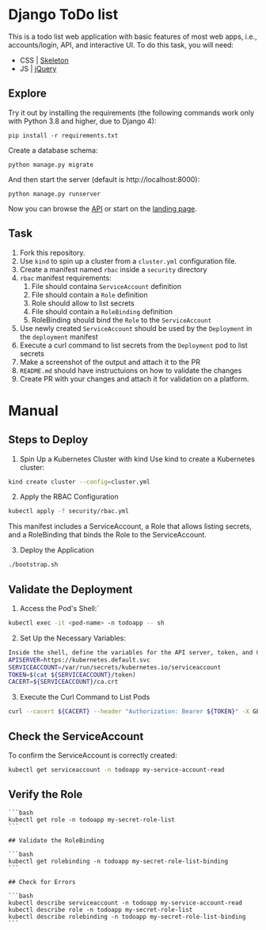 # Django ToDo list

This is a todo list web application with basic features of most web apps, i.e., accounts/login, API, and interactive UI. To do this task, you will need:

- CSS | [Skeleton](http://getskeleton.com/)
- JS  | [jQuery](https://jquery.com/)

## Explore

Try it out by installing the requirements (the following commands work only with Python 3.8 and higher, due to Django 4):

```
pip install -r requirements.txt
```

Create a database schema:

```
python manage.py migrate
```

And then start the server (default is http://localhost:8000):

```
python manage.py runserver
```

Now you can browse the [API](http://localhost:8000/api/) or start on the [landing page](http://localhost:8000/).

## Task

1. Fork this repository.
1. Use `kind` to spin up a cluster from a `cluster.yml` configuration file.
1. Create a manifest  named `rbac` inside a `security` directory
1. `rbac` manifest requirements:
    1. File should containa `ServiceAccount` definition
    1. File should contain a `Role` definition
    1. Role should allow to list secrets
    1. File should contain a `RoleBinding` definition
    1. RoleBinding should bind the `Role` to the `ServiceAccount`
1. Use newly created `ServiceAccount` should be used by the `Deployment` in the `deployment` manifest
1. Execute a curl command to list secrets from the `Deployment` pod to list secrets
1. Make a screenshot of the output and attach it to the PR
1. `README.md` should have instructuions on how to validate the changes
1. Create PR with your changes and attach it for validation on a platform.


# Manual
## Steps to Deploy

1. Spin Up a Kubernetes Cluster with kind
Use kind to create a Kubernetes cluster:
```bash
kind create cluster --config=cluster.yml
```

2. Apply the RBAC Configuration
```bash
kubectl apply -f security/rbac.yml
```

This manifest includes a ServiceAccount, a Role that allows listing secrets, and a RoleBinding that binds the Role to the ServiceAccount.


3. Deploy the Application
```bash
./bootstrap.sh
```

## Validate the Deployment

1. Access the Pod's Shell:`
```bash
kubectl exec -it <pod-name> -n todoapp -- sh
```

2. Set Up the Necessary Variables:
```bash
Inside the shell, define the variables for the API server, token, and CA certificate:
APISERVER=https://kubernetes.default.svc
SERVICEACCOUNT=/var/run/secrets/kubernetes.io/serviceaccount
TOKEN=$(cat ${SERVICEACCOUNT}/token)
CACERT=${SERVICEACCOUNT}/ca.crt
```

3. Execute the Curl Command to List Pods
```bash
curl --cacert ${CACERT} --header "Authorization: Bearer ${TOKEN}" -X GET ${APISERVER}/api/v1/namespaces/todoapp/pods
```

## Check the ServiceAccount

To confirm the ServiceAccount is correctly created:
```bash
kubectl get serviceaccount -n todoapp my-service-account-read
```

## Verify the Role
~~~~
```bash
kubectl get role -n todoapp my-secret-role-list
```

## Validate the RoleBinding

```bash
kubectl get rolebinding -n todoapp my-secret-role-list-binding
```

## Check for Errors

```bash
kubectl describe serviceaccount -n todoapp my-service-account-read
kubectl describe role -n todoapp my-secret-role-list
kubectl describe rolebinding -n todoapp my-secret-role-list-binding
```

